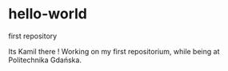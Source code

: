 # hello-world
first repository

Its Kamil there !
Working on my first repositorium, while being at Politechnika Gdańska.
